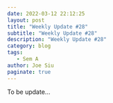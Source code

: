 ```yaml
---
date: 2022-03-12 22:12:25
layout: post
title: "Weekly Update #28"
subtitle: "Weekly Update #28"
description: "Weekly Update #28"
category: blog
tags:
   - Sem A
author: Joe Siu
paginate: true
---
```

To be update...
